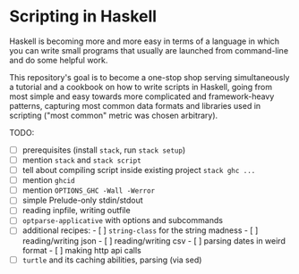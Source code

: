# Scripting in Haskell

Haskell is becoming more and more easy in terms of a language in which
you can write small programs that usually are launched from
command-line and do some helpful work.

This repository's goal is to become a one-stop shop serving
simultaneously a tutorial and a cookbook on how to write scripts in
Haskell, going from most simple and easy towards more complicated and
framework-heavy patterns, capturing most common data formats and
libraries used in scripting ("most common" metric was chosen
arbitrary).

TODO:

- [ ] prerequisites (install `stack`, run `stack setup`)
- [ ] mention `stack` and `stack script`
- [ ] tell about compiling script inside existing project `stack ghc ...`
- [ ] mention `ghcid`
- [ ] mention `OPTIONS_GHC -Wall -Werror`
- [ ] simple Prelude-only stdin/stdout
- [ ] reading inpfile, writing outfile
- [ ] `optparse-applicative` with options and subcommands
- [ ] additional recipes:
      - [ ] `string-class` for the string madness
      - [ ] reading/writing json
      - [ ] reading/writing csv
      - [ ] parsing dates in weird format
      - [ ] making http api calls
- [ ] `turtle` and its caching abilities, parsing (via sed)
